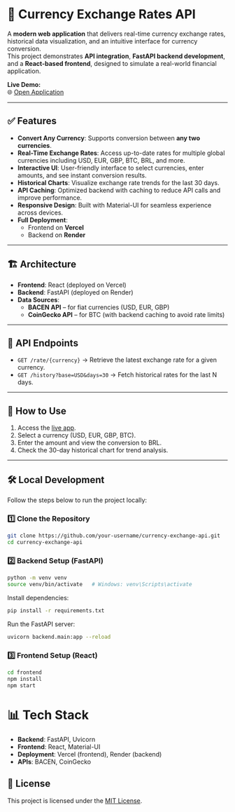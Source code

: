 # 💱 Currency Exchange Rates API

A **modern web application** that delivers real-time currency exchange rates, historical data visualization, and an intuitive interface for currency conversion.  
This project demonstrates **API integration**, **FastAPI backend development**, and a **React-based frontend**, designed to simulate a real-world financial application.  

**Live Demo:**  
🌐 [Open Application](https://coinverter-r1gnnxsh5-rafael-matos-projects.vercel.app/)  

---

## ✅ Features
- **Convert Any Currency**: Supports conversion between **any two currencies**.
- **Real-Time Exchange Rates**: Access up-to-date rates for multiple global currencies including USD, EUR, GBP, BTC, BRL, and more.
- **Interactive UI**: User-friendly interface to select currencies, enter amounts, and see instant conversion results.
- **Historical Charts**: Visualize exchange rate trends for the last 30 days.
- **API Caching**: Optimized backend with caching to reduce API calls and improve performance.
- **Responsive Design**: Built with Material-UI for seamless experience across devices.
- **Full Deployment**:
  - Frontend on **Vercel**
  - Backend on **Render**

---

## 🏗️ Architecture
- **Frontend**: React (deployed on Vercel)
- **Backend**: FastAPI (deployed on Render)
- **Data Sources**:
  - **BACEN API** – for fiat currencies (USD, EUR, GBP)
  - **CoinGecko API** – for BTC (with backend caching to avoid rate limits)

---

## 🔌 API Endpoints
- `GET /rate/{currency}` → Retrieve the latest exchange rate for a given currency.
- `GET /history?base=USD&days=30` → Fetch historical rates for the last N days.

---

## 🚀 How to Use
1. Access the [live app](https://coinverter-r1gnnxsh5-rafael-matos-projects.vercel.app/).
2. Select a currency (USD, EUR, GBP, BTC).
3. Enter the amount and view the conversion to BRL.
4. Check the 30-day historical chart for trend analysis.

---

## 🛠️ Local Development
Follow the steps below to run the project locally:

### 1️⃣ Clone the Repository
```bash
git clone https://github.com/your-username/currency-exchange-api.git
cd currency-exchange-api
```

### 2️⃣ Backend Setup (FastAPI)
```bash
python -m venv venv
source venv/bin/activate   # Windows: venv\Scripts\activate
```
Install dependencies:
```bash
pip install -r requirements.txt
```
Run the FastAPI server:
```bash
uvicorn backend.main:app --reload
```
### 3️⃣ Frontend Setup (React)
```bash
cd frontend
npm install
npm start
```

# 📊 Tech Stack
- **Backend**: FastAPI, Uvicorn
- **Frontend**: React, Material-UI
- **Deployment**: Vercel (frontend), Render (backend)
- **APIs**: BACEN, CoinGecko

## 📜 License
This project is licensed under the [MIT License](LICENSE).
